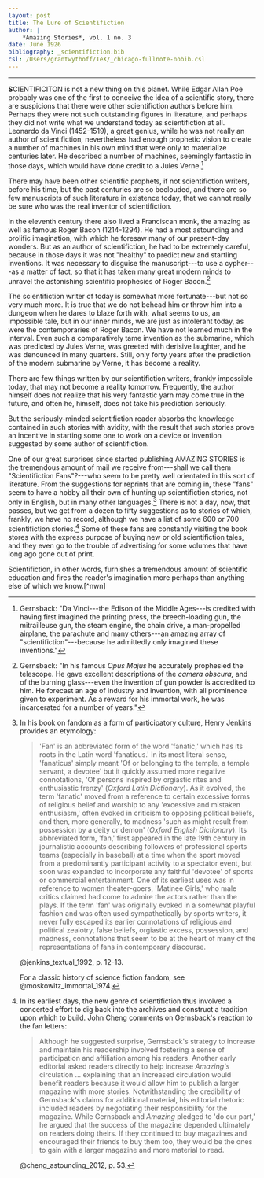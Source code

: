 ```yaml
---
layout: post
title: The Lure of Scientifiction
author: |
    *Amazing Stories*, vol. 1 no. 3
date: June 1926
bibliography: _scientifiction.bib
csl: /Users/grantwythoff/TeX/_chicago-fullnote-nobib.csl
---
```




* * * * * * * * 

**S**CIENTIFICITON is not a new thing on this planet.  While Edgar Allan Poe probably was one of the first to conceive the idea of a scientific story, there are suspicions that there were other scientifiction authors before him.  Perhaps they were not such outstanding figures in literature, and perhaps they did not write what we understand today as scientifiction at all.  Leonardo da Vinci (1452-1519), a great genius, while he was not really an author of scientifiction, nevertheless had enough prophetic vision to create a number of machines in his own mind that were only to materialize centuries later.  He described a number of machines, seemingly fantastic in those days, which would have done credit to a Jules Verne.[^jvn]

There may have been other scientific prophets, if not scientifiction writers, before his time, but the past centuries are so beclouded, and there are so few manuscripts of such literature in existence today, that we cannot really be sure who was the real inventor of scientifiction.

In the eleventh century there also lived a Franciscan monk, the amazing as well as famous Roger Bacon (1214-1294).  He had a most astounding and prolific imagination, with which he foresaw many of our present-day wonders.  But as an author of scientifiction, he had to be extremely careful, because in those days it was not "healthy" to predict new and startling inventions.  It was necessary to disguise the manuscript---to use a cypher---as a matter of fact, so that it has taken many great modern minds to unravel the astonishing scientific prophesies of Roger Bacon.[^bcn]

The scientifiction writer of today is somewhat more fortunate---but not so very much more.  It is true that we do not behead him or throw him into a dungeon when he dares to blaze forth with, what seems to us, an impossible tale, but in our inner minds, we are just as intolerant today, as were the contemporaries of Roger Bacon.  We have not learned much in the interval.  Even such a comparatively tame invention as the submarine, which was predicted by Jules Verne, was greeted with derisive laughter, and he was denounced in many quarters.  Still, only forty years after the prediction of the modern submarine by Verne, it has become a reality.

There are few things written by our scientifiction writers, frankly impossible today, that may not become a reality tomorrow.  Frequently, the author himself does not realize that his very fantastic yarn may come true in the future, and often he, himself, does not take his prediction seriously.

But the seriously-minded scientifiction reader absorbs the knowledge contained in such stories with avidity, with the result that such stories prove an incentive in starting some one to work on a device or invention suggested by some author of scientifiction.

One of our great surprises since started publishing AMAZING STORIES is the tremendous amount of mail we receive from---shall we call them "Scientifiction Fans"?---who seem to be pretty well orientated in this sort of literature.  From the suggestions for reprints that are coming in, these "fans" seem to have a hobby all their own of hunting up scientifiction stories, not only in English, but in many other languages.[^fan]  There is not a day, now, that passes, but we get from a dozen to fifty suggestions as to stories of which, frankly, we have no record, although we have a list of some 600 or 700 scientifiction stories.[^we]  Some of these fans are constantly visiting the book stores with the express purpose of buying new or old scientifiction tales, and they even go to the trouble of advertising for some volumes that have long ago gone out of print.

Scientifiction, in other words, furnishes a tremendous amount of scientific education and fires the reader's imagination more perhaps than anything else of which we know.[^nwn]

[^jvn]: Gernsback: "Da Vinci---the Edison of the Middle Ages---is credited with having first imagined the printing press, the breech-loading gun, the mitrailleuse gun, the steam engine, the chain drive, a man-propelled airplane, the parachute and many others---an amazing array of "scientifiction"---because he admittedly only imagined these inventions."

[^bcn]:  Gernsback: "In his famous *Opus Majus* he accurately prophesied the telescope.  He gave excellent descriptions of the *camera obscura,* and of the burning glass---even the invention of gun powder is accredited to him.  He forecast an age of industry and invention, with all prominence given to experiment.  As a reward for his immortal work, he was incarcerated for a number of years."

[^fan]: In his book on fandom as a form of participatory culture, Henry Jenkins provides an etymology:
    
    > 'Fan' is an abbreviated form of the word 'fanatic,' which has its roots in the Latin word 'fanaticus.' In its most literal sense, 'fanaticus' simply meant 'Of or belonging to the temple, a temple servant, a devotee' but it quickly assumed more negative connotations, 'Of persons inspired by orgiastic rites and enthusiastic frenzy' (*Oxford Latin Dictionary*). As it evolved, the term 'fanatic' moved from a reference to certain excessive forms of religious belief and worship to any 'excessive and mistaken enthusiasm,' often evoked in criticism to opposing political beliefs, and then, more generally, to madness 'such as might result from possession by a deity or demon' (*Oxford English Dictionary*). Its abbreviated form, 'fan,' first appeared in the late 19th century in journalistic accounts describing followers of professional sports teams (especially in baseball) at a time when the sport moved from a predominantly participant activity to a spectator event, but soon was expanded to incorporate any faithful 'devotee' of sports or commercial entertainment. One of its earliest uses was in reference to women theater-goers, 'Matinee Girls,' who male critics claimed had come to admire the actors rather than the plays. If the term 'fan' was originally evoked in a somewhat playful fashion and was often used sympathetically by sports writers, it never fully escaped its earlier connotations of religious and political zealotry, false beliefs, orgiastic excess, possession, and madness, connotations that seem to be at the heart of many of the representations of fans in contemporary discourse.
    
    @jenkins_textual_1992, p. 12-13.
    
    For a classic history of science fiction fandom, see @moskowitz_immortal_1974.

[^we]:  In its earliest days, the new genre of scientifiction thus involved a concerted effort to dig back into the archives and construct a tradition upon which to build.  John Cheng comments on Gernsback's reaction to the fan letters:

    > Although he suggested surprise, Gernsback's strategy to increase and maintain his readership involved fostering a sense of participation and affiliation among his readers.  Another early editorial asked readers directly to help increase *Amazing's* circulation … explaining that an increased circulation would benefit readers because it would allow him to publish a larger magazine with more stories.  Notwithstanding the credibility of Gernsback's claims for additional material, his editorial rhetoric included readers by negotiating their responsibility for the magazine.  While Gernsback and *Amazing* pledged to 'do our part,' he argued that the success of the magazine depended ultimately on readers doing theirs.  If they continued to buy magazines and encouraged their friends to buy them too, they would be the ones to gain with a larger magazine and more material to read.

    @cheng_astounding_2012, p. 53.